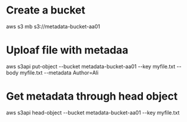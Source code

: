 # Create a bucket
aws s3 mb s3://metadata-bucket-aa01


# Uploaf file with metadaa
aws s3api put-object --bucket metadata-bucket-aa01 --key myfile.txt --body myfile.txt --metadata Author=Ali

# Get metadata through head object
aws s3api head-object --bucket metadata-bucket-aa01 --key myfile.txt
